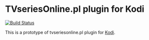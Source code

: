TVseriesOnline.pl plugin for Kodi
=================================

[![Build Status](https://travis-ci.org/jakzal/plugin.video.tvseriesonlinepl.svg?branch=master)](https://travis-ci.org/jakzal/plugin.video.tvseriesonlinepl)

This is a prototype of tvseriesonline.pl plugin for [Kodi](http://kodi.tv/).
